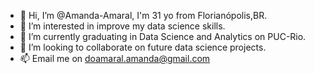 - 👋 Hi, I’m @Amanda-Amaral, I'm 31 yo from Florianópolis,BR.
- 👀 I’m interested in improve my data science skills.
- 🌱 I’m currently graduating in Data Science and Analytics on PUC-Rio.
- 💞️ I’m looking to collaborate on future data science projects.
- 📫 Email me on doamaral.amanda@gmail.com

<!---
Amanda-Amaral/Amanda-Amaral is a ✨ special ✨ repository because its `README.md` (this file) appears on your GitHub profile.
You can click the Preview link to take a look at your changes.
--->
